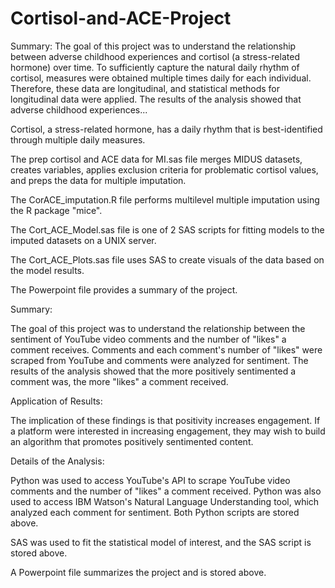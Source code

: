 # Cortisol-and-ACE-Project
Summary:
The goal of this project was to understand the relationship between adverse childhood experiences and cortisol (a stress-related hormone) over time. To sufficiently capture the natural daily rhythm of cortisol, measures were obtained multiple times daily for each individual. Therefore, these data are longitudinal, and statistical methods for longitudinal data were applied. The results of the analysis showed that adverse childhood experiences...







Cortisol, a stress-related hormone, has a daily rhythm that is best-identified through multiple daily measures. 

The prep cortisol and ACE data for MI.sas file merges MIDUS datasets, creates variables, applies exclusion criteria for problematic cortisol values, and preps the data for multiple imputation.

The CorACE_imputation.R file performs multilevel multiple imputation using the R package "mice".

The Cort_ACE_Model.sas file is one of 2 SAS scripts for fitting models to the imputed datasets on a UNIX server. 

The Cort_ACE_Plots.sas file uses SAS to create visuals of the data based on the model results.    

The Powerpoint file provides a summary of the project.




Summary:

The goal of this project was to understand the relationship between the sentiment of YouTube video comments and the number of "likes" a comment receives. Comments and each comment's number of "likes" were scraped from YouTube and comments were analyzed for sentiment. The results of the analysis showed that the more positively sentimented a comment was, the more "likes" a comment received.

Application of Results:

The implication of these findings is that positivity increases engagement. If a platform were interested in increasing engagement, they may wish to build an algorithm that promotes positively sentimented content.

Details of the Analysis:

Python was used to access YouTube's API to scrape YouTube video comments and the number of "likes" a comment received. Python was also used to access IBM Watson's Natural Language Understanding tool, which analyzed each comment for sentiment. Both Python scripts are stored above.

SAS was used to fit the statistical model of interest, and the SAS script is stored above.

A Powerpoint file summarizes the project and is stored above.
